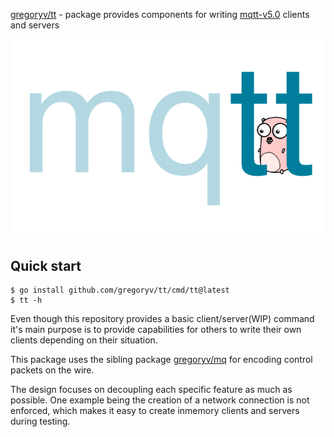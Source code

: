 [gregoryv/tt](https://pkg.go.dev/github.com/gregoryv/tt) - package provides components for writing [mqtt-v5.0](https://docs.oasis-open.org/mqtt/mqtt/v5.0/os/mqtt-v5.0-os.html) clients and servers

<img src="./etc/logo.svg" />

## Quick start

    $ go install github.com/gregoryv/tt/cmd/tt@latest
    $ tt -h

Even though this repository provides a basic client/server(WIP) command
it's main purpose is to provide capabilities for others to write their
own clients depending on their situation.

This package uses the sibling package
[gregoryv/mq](https://github.com/gregoryv/mq) for encoding control
packets on the wire.

The design focuses on decoupling each specific feature as much as
possible.  One example being the creation of a network connection is
not enforced, which makes it easy to create inmemory clients and
servers during testing.
